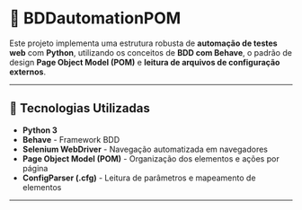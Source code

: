 # 🧪 BDDautomationPOM

Este projeto implementa uma estrutura robusta de **automação de testes web** com **Python**, utilizando os conceitos de **BDD com Behave**, o padrão de design **Page Object Model (POM)** e **leitura de arquivos de configuração externos**.

---

## 🧰 Tecnologias Utilizadas

- **Python 3**
- **Behave** - Framework BDD
- **Selenium WebDriver** - Navegação automatizada em navegadores
- **Page Object Model (POM)** - Organização dos elementos e ações por página
- **ConfigParser (.cfg)** - Leitura de parâmetros e mapeamento de elementos

---


